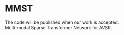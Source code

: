 # MMST
The code will be published when our work is accepted.                                              
Multi-modal Sparse Transformer Network for AVSR.
